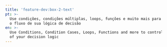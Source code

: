 ```yaml
---
title: 'feature-dev:box-2-text'
pt: >-
  Use condições, condições múltiplas, loops, funções e muito mais para controlar
  o fluxo de sua lógica de decisão
en: >-
  Use Conditions, Condition Cases, Loops, Functions and more to control the flow
  of your decision logic
---
```


